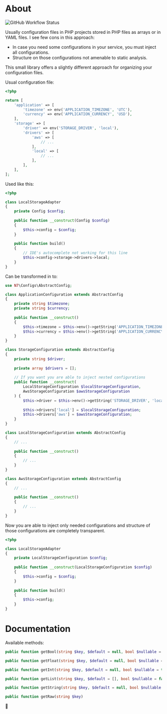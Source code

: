 # About

![GitHub Workflow Status](https://img.shields.io/github/workflow/status/nope7777/configs/common-workflow)

Usually configuration files in PHP projects stored in PHP files as arrays or in YAML files. 
I see few cons in this approach:
- In case you need some configurations in your service, you must inject all configurations.
- Structure on those configurations not amenable to static analysis.

This small library offers a slightly different approach for organizing your configuration files.

Usual configuration file:

```php
<?php

return [
    'application' => [
        'timezone' => env('APPLICATION_TIMEZONE', 'UTC'),
        'currency' => env('APPLICATION_CURRENCY', 'USD'),
    ],
    'storage' => [
        'driver' => env('STORAGE_DRIVER', 'local'),
        'drivers' => [
            'aws' => [
                // ...
            ],
            'local' => [
                // ...
            ],
        ],
    ],
];
```

Used like this:

```php
<?php

class LocalStorageAdapter
{
    private Config $config;
    
    public function __construct(Config $config)
    {
        $this->config = $config;
    }
    
    public function build()
    {
        // IDE's autocomplete not working for this line
        $this->config->storage->drivers->local;
    }
}
```

Can be transformed in to:

```php
use N7\Configs\AbstractConfig;

class ApplicationConfiguration extends AbstractConfig
{
    private string $timezone;
    private string $currency;
    
    public function __construct()
    {
        $this->timezone = $this->env()->getString('APPLICATION_TIMEZONE', 'UTC', false);
        $this->currency = $this->env()->getString('APPLICATION_CURRENCY', 'USD', false);
    }
}

class StorageConfiguration extends AbstractConfig
{
    private string $driver;
    
    private array $drivers = [];
    
    // If you want you are able to inject nested configurations
    public function __construct(
        LocalStorageConfiguration $localStorageConfiguration,
        AwsStorageConfiguration $awsStorageConfiguration
    ) {
        $this->driver = $this->env()->getString('STORAGE_DRIVER', 'local', false);
        
        $this->drivers['local'] = $localStorageConfiguration;
        $this->drivers['aws'] = $awsStorageConfiguration;
    }
}

class LocalStorageConfiguration extends AbstractConfig
{
    // ...
    
    public function __construct()
    {
        // ...
    }
}

class AwsStorageConfiguration extends AbstractConfig
{
    // ...
    
    public function __construct()
    {
        // ...
    }
}
```

Now you are able to inject only needed configurations and structure of those configurations are completely transparent. 

```php
<?php

class LocalStorageAdapter
{
    private LocalStorageConfiguration $config;
    
    public function __construct(LocalStorageConfiguration $config)
    {
        $this->config = $config;
    }
    
    public function build()
    {
        $this->config;
    }
}
```

# Documentation

Available methods:

```php
public function getBool(string $key, $default = null, bool $nullable = true): ?bool
```

```php
public function getFloat(string $key, $default = null, bool $nullable = true): ?float
```

```php
public function getInt(string $key, $default = null, bool $nullable = true): ?int
```

```php
public function getList(string $key, $default = [], bool $nullable = false): ?array
```

```php
public function getString(string $key, $default = null, bool $nullable = true): ?string
```

```php
public function getRaw(string $key)
```

🥔
